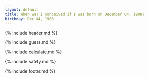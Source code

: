```yaml
---
layout: default
title: When was I conceived if I was born on December 04, 1908?
birthday: Dec 04, 1908
---
```


{% include header.md %}

{% include guess.md %}

{% include calculate.md %}

{% include safety.md %}

{% include footer.md %}



